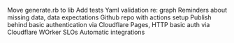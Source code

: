 Move generate.rb to lib
Add tests
Yaml validation re: graph
Reminders about missing data, data expectations
Github repo with actions setup
Publish behind basic authentication via Cloudflare Pages, HTTP basic auth via Cloudflare WOrker
SLOs
Automatic integrations

